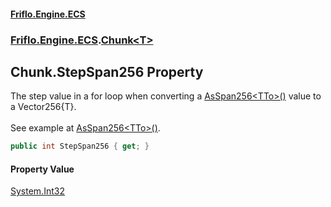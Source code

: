#### [Friflo.Engine.ECS](index.md#'index')
### [Friflo.Engine.ECS](Friflo.Engine.ECS.md#'Friflo.Engine.ECS').[Chunk&lt;T&gt;](Chunk_T_.md#'Friflo.Engine.ECS.Chunk<T>')

## Chunk<T>.StepSpan256 Property

The step value in a for loop when converting a [AsSpan256&lt;TTo&gt;()](Chunk_T_.AsSpan256_TTo_().md#'Friflo.Engine.ECS.Chunk<T>.AsSpan256<TTo>()') value to a Vector256{T}.
<br/><br/> See example at [AsSpan256&lt;TTo&gt;()](Chunk_T_.AsSpan256_TTo_().md#'Friflo.Engine.ECS.Chunk<T>.AsSpan256<TTo>()').

```csharp
public int StepSpan256 { get; }
```

#### Property Value
[System.Int32](https://docs.microsoft.com/en-us/dotnet/api/System.Int32#'System.Int32')